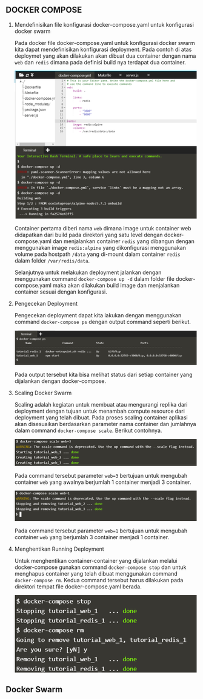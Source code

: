 ## DOCKER COMPOSE

1. Mendefinisikan file konfigurasi docker-compose.yaml untuk konfigurasi docker swarm

    Pada docker file docker-compose.yaml untuk konfigurasi docker swarm kita dapat mendefinisikan konfigurasi deployment. Pada contoh di atas deploymet yang akan dilakukan akan dibuat dua container dengan nama `web` dan `redis` dimana pada definisi build nya terdapat dua container. 
    
    ![01](images/step1.png)


    Container pertama diberi nama `web` dimana image untuk container web didapatkan dari build pada direktori yang satu level dengan docker-compose.yaml dan menjalankan container `redis` yang dibangun dengan menggunakan image `redis:alpine` yang dikonfigurasi menggunakan volume pada hostpath `/data` yang di-mount dalam container `redis` dalam folder `/var/redis/data`.

    Selanjutnya untuk melakukan deployment jalankan dengan menggunakan command `docker-compose up -d` dalam folder file docker-compose.yaml maka akan dilakukan build image dan menjalankan container sesuai dengan konfigurasi.

2. Pengecekan Deployment

    Pengecekan deployment dapat kita lakukan dengan menggunakan command `docker-compose ps` dengan output command seperti berikut.

    ![02](images/step2.png)

    Pada output tersebut kita bisa melihat status dari setiap container yang dijalankan dengan docker-compose.

3. Scaling Docker Swarm

    Scaling adalah kegiatan untuk membuat atau mengurangi replika dari deployment dengan tujuan untuk menambah compute resource dari deployment yang telah dibuat. Pada proses scaling container aplikasi akan disesuaikan berdasarkan parameter nama container dan jumlahnya dalam command `docker-compose scale`. Berikut contohnya.

    ![03](images/step3.png)

    Pada command tersebut parameter `web=3` bertujuan untuk mengubah container `web` yang awalnya berjumlah 1 container menjadi 3 container. 

    ![04](images/step4.png)

    Pada command tersebut parameter `web=1` bertujuan untuk mengubah container `web` yang berjumlah 3 container menjadi 1 container.

4. Menghentikan Running Deployment

    Untuk menghentikan container-container yang dijalankan melalui docker-compose gunakan command `docker-compose stop` dan untuk menghapus container yang telah dibuat menggunakan command `docker-compose rm`. Kedua command tersebut harus dilakukan pada direktori tempat file docker-compose.yaml berada.

    ![05](images/step5.png)

## Docker Swarm
